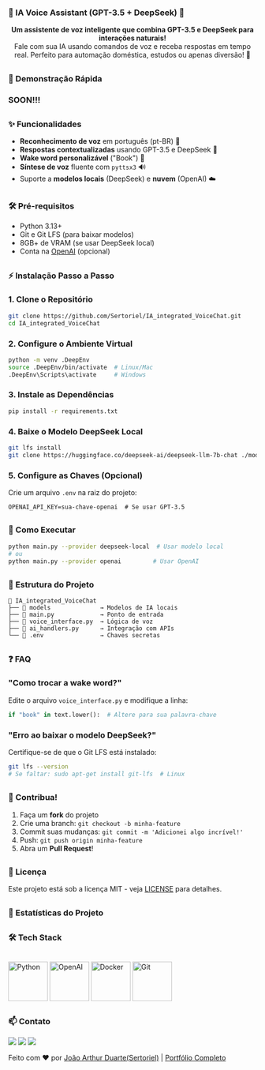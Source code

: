 ### 🤖 IA Voice Assistant (GPT-3.5 + DeepSeek) 🎤

<div align="center">

**Um assistente de voz inteligente que combina GPT-3.5 e DeepSeek para interações naturais!**  
Fale com sua IA usando comandos de voz e receba respostas em tempo real. Perfeito para automação doméstica, estudos ou apenas diversão! 🚀

</div>

##

### 🎥 Demonstração Rápida
### SOON!!!

##

### ✨ Funcionalidades
- **Reconhecimento de voz** em português (pt-BR) 🎤
- **Respostas contextualizadas** usando GPT-3.5 e DeepSeek 🤖
- **Wake word personalizável** ("Book") 🔔
- **Síntese de voz** fluente com `pyttsx3` 🔊
- Suporte a **modelos locais** (DeepSeek) e **nuvem** (OpenAI) ☁️

## 

### 🛠️ Pré-requisitos
- Python 3.13+
- Git e Git LFS (para baixar modelos)
- 8GB+ de VRAM (se usar DeepSeek local)
- Conta na [OpenAI](https://openai.com/) (opcional)

##

### ⚡ Instalação Passo a Passo

### 1. Clone o Repositório
```bash
git clone https://github.com/Sertoriel/IA_integrated_VoiceChat.git
cd IA_integrated_VoiceChat
```

### 2. Configure o Ambiente Virtual
```bash
python -m venv .DeepEnv
source .DeepEnv/bin/activate  # Linux/Mac
.DeepEnv\Scripts\activate     # Windows
```

### 3. Instale as Dependências
```bash
pip install -r requirements.txt
```

### 4. Baixe o Modelo DeepSeek Local
```bash
git lfs install
git clone https://huggingface.co/deepseek-ai/deepseek-llm-7b-chat ./models/deepseek-local
```

### 5. Configure as Chaves (Opcional)
Crie um arquivo `.env` na raiz do projeto:
```env
OPENAI_API_KEY=sua-chave-openai  # Se usar GPT-3.5
```

##

### 🚀 Como Executar
```bash
python main.py --provider deepseek-local  # Usar modelo local
# ou
python main.py --provider openai         # Usar OpenAI
```

## 

### 🧩 Estrutura do Projeto
```
📁 IA_integrated_VoiceChat
├── 📁 models              → Modelos de IA locais
├── 📄 main.py             → Ponto de entrada
├── 📄 voice_interface.py  → Lógica de voz
├── 📄 ai_handlers.py      → Integração com APIs
└── 📄 .env                → Chaves secretas
```

##

### ❓ FAQ
### "Como trocar a wake word?"
Edite o arquivo `voice_interface.py` e modifique a linha:
```python
if "book" in text.lower():  # Altere para sua palavra-chave
```

### "Erro ao baixar o modelo DeepSeek?"
Certifique-se de que o Git LFS está instalado:
```bash
git lfs --version
# Se faltar: sudo apt-get install git-lfs  # Linux
```

## 

### 🤝 Contribua!
1. Faça um **fork** do projeto
2. Crie uma branch: `git checkout -b minha-feature`
3. Commit suas mudanças: `git commit -m 'Adicionei algo incrível!'`
4. Push: `git push origin minha-feature`
5. Abra um **Pull Request**!

##

### 📜 Licença
Este projeto está sob a licença MIT - veja [LICENSE](LICENSE) para detalhes.

##

### 🌟 Estatísticas do Projeto
<div>
</div>

##

### 🛠️ Tech Stack
<div style="display: inline_block"><br>
  <img align="center" alt="Python" width="80" src="https://cdn.jsdelivr.net/gh/devicons/devicon/icons/python/python-original.svg">
  <img align="center" alt="OpenAI" width="80" src="https://img.icons8.com/color/96/openai.png">
  <img align="center" alt="Docker" width="80" src="https://cdn.jsdelivr.net/gh/devicons/devicon/icons/docker/docker-original.svg">
  <img align="center" alt="Git" width="80" src="https://cdn.jsdelivr.net/gh/devicons/devicon/icons/git/git-original.svg">
</div>

##

### 📫 Contato
<div> 
  <a href="https://www.linkedin.com/in/joão-arthur-duarte-b7a8a7200" target="_blank"><img src="https://img.shields.io/badge/-LinkedIn-%230077B5?style=for-the-badge&logo=linkedin&logoColor=white" target="_blank"></a> 
  <a href = "mailto:jotaduarfar@gmail.com"><img src="https://img.shields.io/badge/-Gmail-%23333?style=for-the-badge&logo=gmail&logoColor=white" target="_blank"></a>
  <a href="https://discord.gg/mxEKesx9MH" target="_blank"><img src="https://img.shields.io/badge/Discord-7289DA?style=for-the-badge&logo=discord&logoColor=white" target="_blank"></a> 
</div>

Feito com ❤️ por [João Arthur Duarte(Sertoriel)](https://github.com/Sertoriel) | [Portfólio Completo](https://github.com/Sertoriel)
```
